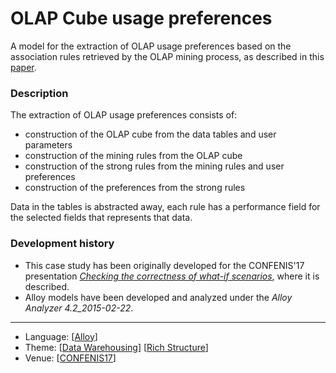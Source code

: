 # OLAP Cube usage preferences

A model for the extraction of OLAP usage preferences based on the association rules retrieved by the OLAP mining process, as described in this [paper](https://nmacedo.github.io/pubs.html#confenis17).

### Description

The extraction of OLAP usage preferences consists of:
* construction of the OLAP cube from the data tables and user parameters
* construction of the mining rules from the OLAP cube
* construction of the strong rules from the mining rules and user preferences
* construction of the preferences from the strong rules

Data in the tables is abstracted away, each rule has a performance field for the selected fields that represents that data.

### Development history

* This case study has been originally developed for the CONFENIS'17 presentation *[Checking the correctness of what-if scenarios](http://nmacedo.github.io/pubs.html#confenis17)*, where it is described.
* Alloy models have been developed and analyzed under the *Alloy Analyzer 4.2_2015-02-22*.

---

* Language: [[Alloy](https://github.com/nmacedo/MSV/wiki/By-Language#alloy)]
* Theme: [[Data Warehousing](https://github.com/nmacedo/MSV/wiki/By-Theme#data-warehousing)] [[Rich Structure](https://github.com/nmacedo/MSV/wiki/By-Theme#rich-structure)]
* Venue: [[CONFENIS17](https://github.com/nmacedo/MSV/wiki/By-Venue#papers)]
